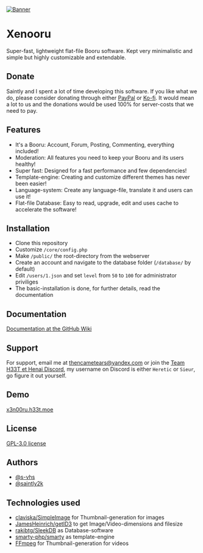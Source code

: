 [![Banner](https://cdn.h33t.moe/images/repo_banners/xenooru.png)](https://github.com/s-vhs/xenooru)

# Xenooru

Super-fast, lightweight flat-file Booru software. Kept very minimalistic and simple but highly customizable and extendable.

## Donate

Saintly and I spent a lot of time developing this software. If you like what we do, please consider donating through either [PayPal](https://paypal.me/WOLFRAMEdev) or [Ko-fi](https://ko-fi.com/saintly). It would mean a lot to us and the donations would be used 100% for server-costs that we need to pay.

## Features

- It's a Booru: Account, Forum, Posting, Commenting, everything included!
- Moderation: All features you need to keep your Booru and its users healthy!
- Super fast: Designed for a fast performance and few dependencies!
- Template-engine: Creating and customize different themes has never been easier!
- Language-system: Create any language-file, translate it and users can use it!
- Flat-file Database: Easy to read, upgrade, edit and uses cache to accelerate the software!

## Installation

- Clone this repository
- Customize `/core/config.php`
- Make `/public/` the root-directory from the webserver
- Create an account and navigate to the database folder (`/database/` by default)
- Edit `/users/1.json` and set `level` from `50` to `100` for administrator priviliges
- The basic-installation is done, for further details, read the documentation

## Documentation

[Documentation at the GitHub Wiki](https://github.com/s-vhs/Xenooru/Wiki)

## Support

For support, email me at [thencametears@yandex.com](mailto:thencametears@yandex.com) or join the [Team H33T et Henai Discord](https://discord.gg/uahG2fKVvg), my username on Discord is either `Heretic` or `Sieur`, go figure it out yourself.

## Demo

[x3n00ru.h33t.moe](https://x3n00ru.h33t.moe)

## License

[GPL-3.0 license](https://github.com/s-vhs/Xenooru/blob/main/LICENSE)

## Authors

- [@s-vhs](https://www.github.com/s-vhs)
- [@saintly2k](https://www.github.com/saintly2k)

## Technologies used

- [claviska/SimpleImage](https://github.com/claviska/SimpleImage) for Thumbnail-generation for images
- [JamesHeinrich/getID3](https://github.com/JamesHeinrich/getID3) to get Image/Video-dimensions and filesize
- [rakibtg/SleekDB](https://github.com/rakibtg/SleekDB) as Database-software
- [smarty-php/smarty](https://github.com/smarty-php/smarty) as template-engine
- [FFmpeg](https://ffmpeg.org) for Thumbnail-generation for videos